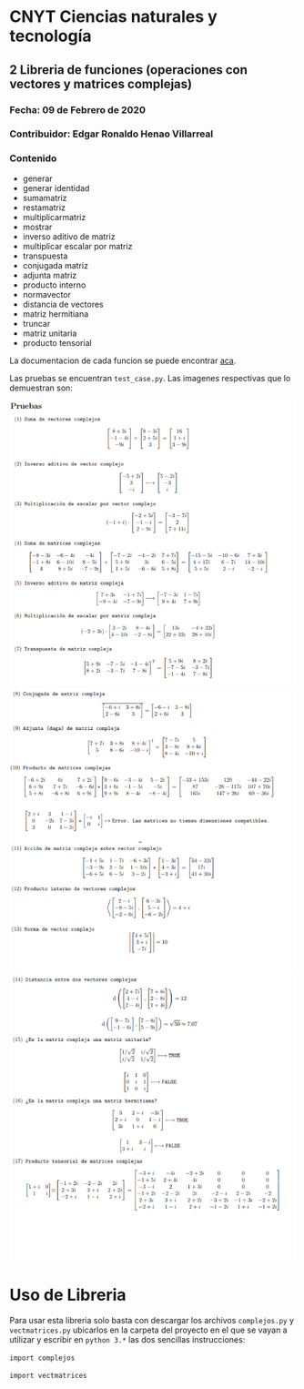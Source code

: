 # CNYT Ciencias naturales y tecnología
## 2 Libreria de funciones (operaciones con vectores y matrices complejas)
### Fecha: 09 de Febrero de 2020
### Contribuidor: Edgar Ronaldo Henao Villarreal
### Contenido
- generar
- generar identidad
- sumamatriz
- restamatriz
- multiplicarmatriz
- mostrar
- inverso aditivo de matriz
- multiplicar escalar por matriz
- transpuesta
- conjugada matriz
- adjunta matriz
- producto interno
- normavector
- distancia de vectores
- matriz hermitiana
- truncar
- matriz unitaria
- producto tensorial

La documentacion de cada funcion se puede encontrar [aca](http://htmlpreview.github.io/?https://github.com/ronis97/LibreriaMatricesVectoresINComplejos/blob/master/HTML/vectmatrices.html).

Las pruebas se encuentran `test_case.py`. Las imagenes respectivas que lo demuestran son:

<img src="Imagenes/prueba1.png" style="float: center">
<img src="Imagenes/prueba2.png" style="float: center">
<img src="Imagenes/prueba3.png" style="float: center">

# Uso de Libreria
Para usar esta libreria solo basta con descargar los archivos `complejos.py` y `vectmatrices.py` ubicarlos
en la carpeta del proyecto en el que se vayan a utilizar y escribir en `python 3.*` las dos sencillas instrucciones:

`import complejos`

`import vectmatrices`
